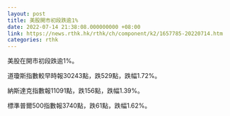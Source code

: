 ```yaml
---
layout: post
title: 美股開市初段跌逾1%
date: 2022-07-14 21:38:08.000000000 +08:00
link: https://news.rthk.hk/rthk/ch/component/k2/1657785-20220714.htm
categories: rthk
---
```


美股在開市初段跌逾1%。

道瓊斯指數較早時報30243點，跌529點，跌幅1.72%。

納斯達克指數報11091點，跌156點，跌幅1.39%。

標準普爾500指數報3740點，跌61點，跌幅1.62%。
